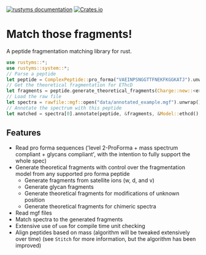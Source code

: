 [![rustyms documentation](https://docs.rs/rustyms/badge.svg)](https://docs.rs/rustyms)
[![Crates.io](https://img.shields.io/crates/v/rustyms.svg)](https://crates.io/crates/rustyms)

# Match those fragments!

A peptide fragmentation matching library for rust.

```rust
use rustyms::*;
use rustyms::system::*;
// Parse a peptide
let peptide = ComplexPeptide::pro_forma("VAEINPSNGGTTFNEKFKGGKATJ").unwrap();
// Get the theoretical fragmentation for EThcD
let fragments = peptide.generate_theoretical_fragments(Charge::new::<e>(4.0), &Model::ethcd());
// Load the raw file
let spectra = rawfile::mgf::open("data/annotated_example.mgf").unwrap();
// Annotate the spectrum with this peptide
let matched = spectra[0].annotate(peptide, &fragments, &Model::ethcd(), MassMode::Monoisotopic);
```

## Features
 - Read pro forma sequences ('level 2-ProForma + mass spectrum compliant + glycans compliant', with the intention to fully support the whole spec)
 - Generate theoretical fragments with control over the fragmentation model from any supported pro forma peptide
   - Generate fragments from satellite ions (w, d, and v)
   - Generate glycan fragments
   - Generate theoretical fragments for modifications of unknown position
   - Generate theoretical fragments for chimeric spectra
 - Read mgf files
 - Match spectra to the generated fragments
 - Extensive use of `uom` for compile time unit checking
 - Align peptides based on mass (algorithm will be tweaked extensively over time) (see `Stitch` for more information, but the algorithm has been improved)